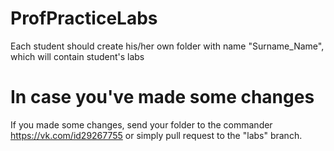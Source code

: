 # ProfPracticeLabs
Each student should create his/her own folder with name "Surname_Name", which will contain student's labs

# In case you've made some changes
If you made some changes, send your folder to the commander https://vk.com/id29267755 or simply pull request to the "labs" branch.
